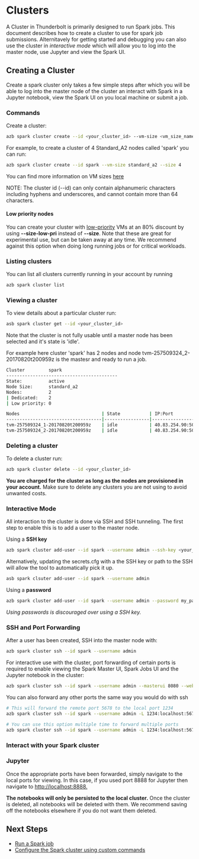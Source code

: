 # Clusters
A Cluster in Thunderbolt is primarily designed to run Spark jobs. This document describes how to create a cluster
to use for spark job submissions. Alternitavely for getting started and debugging you can also use the cluster
in _interactive mode_ which will allow you to log into the master node, use Jupyter and view the Spark UI.

## Creating a Cluster
Create a spark cluster only takes a few simple steps after which you will be
able to log into the master node of the cluster an interact with Spark in a
Jupyter notebook, view the Spark UI on you local machine or submit a job.

### Commands
Create a cluster:

```sh
azb spark cluster create --id <your_cluster_id> --vm-size <vm_size_name> --size <number_of_nodes>
```

For example, to create a cluster of 4 Standard_A2 nodes called 'spark' you can run:
```sh
azb spark cluster create --id spark --vm-size standard_a2 --size 4
```

You can find more information on VM sizes [here](https://docs.microsoft.com/en-us/azure/virtual-machines/linux/sizes)

NOTE: The cluster id (--id) can only contain alphanumeric characters including hyphens and underscores, and cannot contain more than 64 characters.

#### Low priority nodes
You can create your cluster with [low-priority](https://docs.microsoft.com/en-us/azure/batch/batch-low-pri-vms) VMs at an 80% discount by using **--size-low-pri** instead of **--size**. Note that these are great for experimental use, but can be taken away at any time. We recommend against this option when doing long running jobs or for critical workloads.

### Listing clusters
You can list all clusters currently running in your account by running

```sh
azb spark cluster list
```

### Viewing a cluster
To view details about a particular cluster run:

```sh
asb spark cluster get --id <your_cluster_id>
```

Note that the cluster is not fully usable until a master node has been selected and it's state is 'idle'.

For example here cluster 'spark' has 2 nodes and node tvm-257509324_2-20170820t200959z is the mastesr and ready to run a job.

```sh
Cluster         spark
------------------------------------------
State:          active
Node Size:      standard_a2
Nodes:          2
| Dedicated:    2
| Low priority: 0

Nodes                               | State           | IP:Port              | Master
------------------------------------|-----------------|----------------------|--------
tvm-257509324_1-20170820t200959z    | idle            | 40.83.254.90:50001   |
tvm-257509324_2-20170820t200959z    | idle            | 40.83.254.90:50000   | *
```

### Deleting a cluster
To delete a cluster run:

```sh
azb spark cluster delete --id <your_cluster_id>
```

__You are charged for the cluster as long as the nodes are provisioned in your account.__ Make sure to delete any clusters you are not using to avoid unwanted costs.

### Interactive Mode
All interaction to the cluster is done via SSH and SSH tunneling. The first step to enable this is to add
a user to the master node.

Using a __SSH key__
```sh
azb spark cluster add-user --id spark --username admin --ssh-key <your_key_OR_path_to_key>
```

Alternatively, updating the secrets.cfg with a the SSH key or path to the SSH will allow the tool to automatically
pick it up.

```sh
asb spark clsuter add-user --id spark --username admin
```

Using a __password__
```sh
azb spark cluster add-user --id spark --username admin --password my_password
```

_Using passwords is discouraged over using a SSH key._

### SSH and Port Forwarding
After a user has been created, SSH into the master node with:

```sh
azb spark cluster ssh --id spark --username admin
```

For interactive use with the cluster, port forwarding of certain ports is required to enable viewing the Spark Master UI,
Spark Jobs UI and the Jupyter notebook in the cluster:

```sh
azb spark cluster ssh --id spark --username admin --masterui 8080 --webui 4040 --jupyter 8888
```

You can also forward any other ports the same way you would do with ssh

```sh
# This will forward the remote port 5678 to the local port 1234
azb spark cluster ssh --id spark --username admin -L 1234:localhost:5678

# You can use this option multiple time to forward multiple ports
azb spark cluster ssh --id spark --username admin -L 1234:localhost:5678  -L 1235:localhost:5679
```

### Interact with your Spark cluster

### Jupyter
Once the appropriate ports have been forwarded, simply navigate to the local ports for viewing. In
this case, if you used port 8888 for Jupyter then navigate to [http://localhost:8888.](http://localhost:8888)

__The notebooks will only be persisted to the local cluster.__ Once the cluster is deleted, all notebooks
will be deleted with them. We recommend saving off the notebooks elsewhere if you do not want them
deleted.

## Next Steps
- [Run a Spark job](./20-spark-submit.md)
- [Configure the Spark cluster using custom commands](./11-custom-scripts.md)
